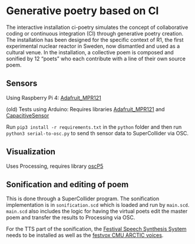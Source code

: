 # Generative poetry based on CI

The interactive installation ci-poetry simulates the concept of collaborative coding or continuous integration (CI) through generative poetry creation. The installation has been designed for the specific context of R1, the first experimental nuclear reactor in Sweden, now dismantled and used as a cultural venue. In the installation, a collective poem is composed and sonified by 12 “poets” who each contribute with a line of their own source poem.

## Sensors
Using Raspberry Pi 4: [Adafruit_MPR121](https://circuitpython.readthedocs.io/projects/mpr121/en/latest/index.html)

(old) Tests using Arduino: Requires libraries [Adafruit_MPR121](https://github.com/adafruit/Adafruit_MPR121) and [CapacitiveSensor](https://playground.arduino.cc/Main/CapacitiveSensor/)

Run `pip3 install -r requirements.txt` in the `python` folder and then run `python3 serial-to-osc.py` to send th sensor data to SuperCollider via OSC.

## Visualization
Uses Processing, requires library [oscP5](http://www.sojamo.de/libraries/oscP5/)


## Sonification and editing of poem

This is done through a SuperCollider program. The sonification implementation is in `sonification.scd` which is loaded and run by `main.scd`. `main.scd` also includes the logic for having the virtual poets edit the master poem and transfer the results to Processing via OSC.

For the TTS part of the sonification, the [Festival Speech Synthesis System](http://www.cstr.ed.ac.uk/projects/festival/) needs to be installed as well as the [festvox CMU ARCTIC voices](http://www.festvox.org/cmu_arctic/).